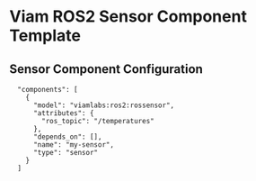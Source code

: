 # Viam ROS2 Sensor Component Template


## Sensor Component Configuration
```
  "components": [
    {
      "model": "viamlabs:ros2:rossensor",
      "attributes": {
        "ros_topic": "/temperatures"
      },
      "depends_on": [],
      "name": "my-sensor",
      "type": "sensor"
    }
  ]
  ```
